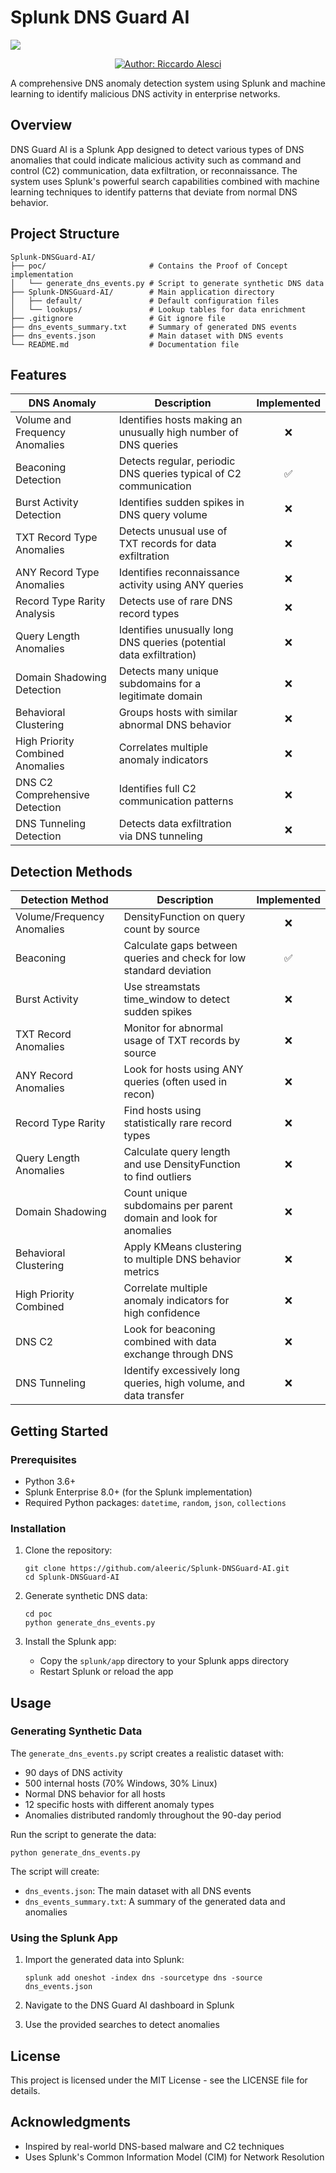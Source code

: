 # Splunk DNS Guard AI

![](imgs/banner.gif)

<p align="center">
  <a href="#"><img src="https://img.shields.io/badge/Author-Riccardo%20Alesci-blue.svg" alt="Author: Riccardo Alesci"/></a>
</p>

A comprehensive DNS anomaly detection system using Splunk and machine learning to identify malicious DNS activity in enterprise networks.

## Overview

DNS Guard AI is a Splunk App designed to detect various types of DNS anomalies that could indicate malicious activity such as command and control (C2) communication, data exfiltration, or reconnaissance. The system uses Splunk's powerful search capabilities combined with machine learning techniques to identify patterns that deviate from normal DNS behavior.

## Project Structure

```
Splunk-DNSGuard-AI/
├── poc/                       # Contains the Proof of Concept implementation
│   └── generate_dns_events.py # Script to generate synthetic DNS data
├── Splunk-DNSGuard-AI/        # Main application directory
│   ├── default/               # Default configuration files
│   └── lookups/               # Lookup tables for data enrichment
├── .gitignore                 # Git ignore file
├── dns_events_summary.txt     # Summary of generated DNS events
├── dns_events.json            # Main dataset with DNS events
└── README.md                  # Documentation file
```

## Features

| DNS Anomaly                             | Description                                                   | Implemented |
|-----------------------------------------|---------------------------------------------------------------|:-----------:|
| Volume and Frequency Anomalies          | Identifies hosts making an unusually high number of DNS queries | ❌          |
| Beaconing Detection                     | Detects regular, periodic DNS queries typical of C2 communication | ✅          |
| Burst Activity Detection                | Identifies sudden spikes in DNS query volume                   | ❌          |
| TXT Record Type Anomalies               | Detects unusual use of TXT records for data exfiltration       | ❌          |
| ANY Record Type Anomalies               | Identifies reconnaissance activity using ANY queries            | ❌          |
| Record Type Rarity Analysis             | Detects use of rare DNS record types                            | ❌          |
| Query Length Anomalies                  | Identifies unusually long DNS queries (potential data exfiltration) | ❌          |
| Domain Shadowing Detection              | Detects many unique subdomains for a legitimate domain          | ❌          |
| Behavioral Clustering                   | Groups hosts with similar abnormal DNS behavior                 | ❌          |
| High Priority Combined Anomalies        | Correlates multiple anomaly indicators                          | ❌          |
| DNS C2 Comprehensive Detection          | Identifies full C2 communication patterns                      | ❌          |
| DNS Tunneling Detection                 | Detects data exfiltration via DNS tunneling                    | ❌          |

## Detection Methods

| Detection Method                  | Description                                                   | Implemented |
|-----------------------------------|---------------------------------------------------------------|:-----------:|
| Volume/Frequency Anomalies        | DensityFunction on query count by source                      | ❌          |
| Beaconing                         | Calculate gaps between queries and check for low standard deviation | ✅          |
| Burst Activity                    | Use streamstats time_window to detect sudden spikes            | ❌          |
| TXT Record Anomalies              | Monitor for abnormal usage of TXT records by source           | ❌          |
| ANY Record Anomalies              | Look for hosts using ANY queries (often used in recon)        | ❌          |
| Record Type Rarity                | Find hosts using statistically rare record types              | ❌          |
| Query Length Anomalies            | Calculate query length and use DensityFunction to find outliers | ❌          |
| Domain Shadowing                  | Count unique subdomains per parent domain and look for anomalies | ❌          |
| Behavioral Clustering             | Apply KMeans clustering to multiple DNS behavior metrics      | ❌          |
| High Priority Combined            | Correlate multiple anomaly indicators for high confidence      | ❌          |
| DNS C2                            | Look for beaconing combined with data exchange through DNS     | ❌          |
| DNS Tunneling                     | Identify excessively long queries, high volume, and data transfer | ❌          |

## Getting Started

### Prerequisites

- Python 3.6+
- Splunk Enterprise 8.0+ (for the Splunk implementation)
- Required Python packages: `datetime`, `random`, `json`, `collections`

### Installation

1. Clone the repository:
   ```
   git clone https://github.com/aleeric/Splunk-DNSGuard-AI.git
   cd Splunk-DNSGuard-AI
   ```

2. Generate synthetic DNS data:
   ```
   cd poc
   python generate_dns_events.py
   ```

3. Install the Splunk app:
   - Copy the `splunk/app` directory to your Splunk apps directory
   - Restart Splunk or reload the app

## Usage

### Generating Synthetic Data

The `generate_dns_events.py` script creates a realistic dataset with:
- 90 days of DNS activity
- 500 internal hosts (70% Windows, 30% Linux)
- Normal DNS behavior for all hosts
- 12 specific hosts with different anomaly types
- Anomalies distributed randomly throughout the 90-day period

Run the script to generate the data:
```
python generate_dns_events.py
```

The script will create:
- `dns_events.json`: The main dataset with all DNS events
- `dns_events_summary.txt`: A summary of the generated data and anomalies

### Using the Splunk App

1. Import the generated data into Splunk:
   ```
   splunk add oneshot -index dns -sourcetype dns -source dns_events.json
   ```

2. Navigate to the DNS Guard AI dashboard in Splunk
3. Use the provided searches to detect anomalies

## License

This project is licensed under the MIT License - see the LICENSE file for details.

## Acknowledgments

- Inspired by real-world DNS-based malware and C2 techniques
- Uses Splunk's Common Information Model (CIM) for Network Resolution 